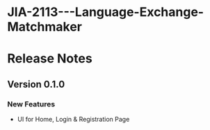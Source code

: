 # JIA-2113---Language-Exchange-Matchmaker

# Release Notes
## Version 0.1.0
### New Features
* UI for Home, Login & Registration Page
